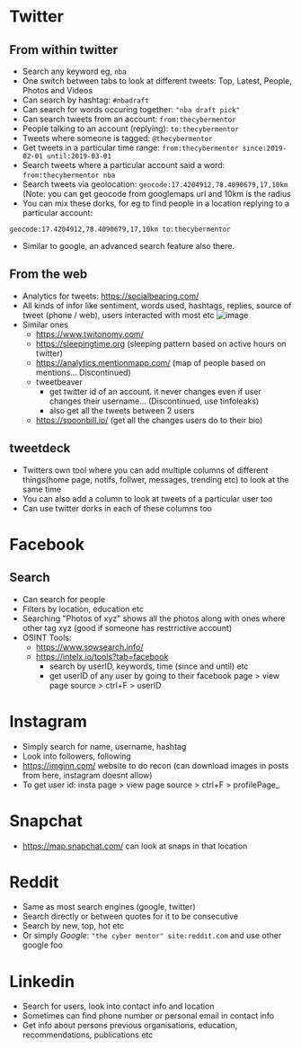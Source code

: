 # Twitter
## From within twitter
- Search any keyword eg, `nba`
- One switch between tabs to look at different tweets: Top, Latest, People, Photos and Videos
- Can search by hashtag: `#nbadraft`
- Can search for words occuring together: `"nba draft pick"`
- Can search tweets from an account: `from:thecybermentor`
- People talking to an account (replying): `to:thecybermentor`
- Tweets where someone is tagged: `@thecybermentor`
- Get tweets in a particular time range: `from:thecybermentor since:2019-02-01 until:2019-03-01`
- Search tweets where a particular account said a word: `from:thecybermentor nba`
- Search tweets via geolocation: `geocode:17.4204912,78.4090679,17,10km` (Note: you can get geocode from googlemaps url and 10km is the radius
- You can mix these dorks, for eg to find people in a location replying to a particular account:
```
geocode:17.4204912,78.4090679,17,10km to:thecybermentor
```
- Similar to google, an advanced search feature also there.

## From the web
- Analytics for tweets: https://socialbearing.com/
- All kinds of infor like sentiment, words used, hashtags, replies, source of tweet (phone / web), users interacted with most etc
![image](https://user-images.githubusercontent.com/64409788/231519762-89c2774d-9d09-4fa7-be82-7a95661698cd.png)
- Similar ones
  - https://www.twitonomy.com/
  - https://sleepingtime.org (sleeping pattern based on active hours on twitter)
  - https://analytics.mentionmapp.com/ (map of people based on mentions... Discontinued)
  - tweetbeaver 
    - get twitter id of an account. it never changes even if user changes their username... (Discontinued, use tinfoleaks) 
    - also get all the tweets between 2 users
  - https://spoonbill.io/ (get all the changes users do to their bio)

## tweetdeck 
- Twitters own tool where you can add multiple columns of different things(home page, notifs, follwer, messages, trending etc) to look at the same time
- You can also add a column to look at tweets of a particular user too
- Can use twitter dorks in each of these columns too

# Facebook
## Search
- Can search for people
- Filters by location, education etc
- Searching "Photos of xyz" shows all the photos along with ones where other tag xyz (good if someone has restrrictive account)
- OSINT Tools:
  - https://www.sowsearch.info/
  - https://intelx.io/tools?tab=facebook 
    - search by userID, keywords, time (since and until) etc
    - get userID of any user by going to their facebook page > view page source > ctrl+F > userID
  
# Instagram
- Simply search for name, username, hashtag
- Look into followers, following
- https://imginn.com/ website to do recon (can download images in posts from here, instagram doesnt allow)
- To get user id: insta page > view page source > ctrl+F > profilePage_

# Snapchat
- https://map.snapchat.com/ can look at snaps in that location

# Reddit
- Same as most search engines (google, twitter)
- Search directly or between quotes for it to be consecutive
- Search by new, top, hot etc
- Or simply *Google*: `"the cyber mentor" site:reddit.com` and use other google foo

# Linkedin
- Search for users, look into contact info and location
- Sometimes can find phone number or personal email in contact info
- Get info about persons previous organisations, education, recommendations, publications etc
